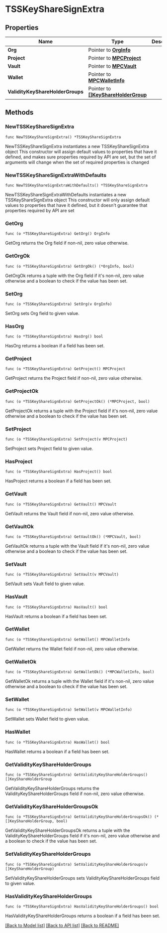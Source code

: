 # TSSKeyShareSignExtra

## Properties

Name | Type | Description | Notes
------------ | ------------- | ------------- | -------------
**Org** | Pointer to [**OrgInfo**](OrgInfo.md) |  | [optional] 
**Project** | Pointer to [**MPCProject**](MPCProject.md) |  | [optional] 
**Vault** | Pointer to [**MPCVault**](MPCVault.md) |  | [optional] 
**Wallet** | Pointer to [**MPCWalletInfo**](MPCWalletInfo.md) |  | [optional] 
**ValidityKeyShareHolderGroups** | Pointer to [**[]KeyShareHolderGroup**](KeyShareHolderGroup.md) |  | [optional] 

## Methods

### NewTSSKeyShareSignExtra

`func NewTSSKeyShareSignExtra() *TSSKeyShareSignExtra`

NewTSSKeyShareSignExtra instantiates a new TSSKeyShareSignExtra object
This constructor will assign default values to properties that have it defined,
and makes sure properties required by API are set, but the set of arguments
will change when the set of required properties is changed

### NewTSSKeyShareSignExtraWithDefaults

`func NewTSSKeyShareSignExtraWithDefaults() *TSSKeyShareSignExtra`

NewTSSKeyShareSignExtraWithDefaults instantiates a new TSSKeyShareSignExtra object
This constructor will only assign default values to properties that have it defined,
but it doesn't guarantee that properties required by API are set

### GetOrg

`func (o *TSSKeyShareSignExtra) GetOrg() OrgInfo`

GetOrg returns the Org field if non-nil, zero value otherwise.

### GetOrgOk

`func (o *TSSKeyShareSignExtra) GetOrgOk() (*OrgInfo, bool)`

GetOrgOk returns a tuple with the Org field if it's non-nil, zero value otherwise
and a boolean to check if the value has been set.

### SetOrg

`func (o *TSSKeyShareSignExtra) SetOrg(v OrgInfo)`

SetOrg sets Org field to given value.

### HasOrg

`func (o *TSSKeyShareSignExtra) HasOrg() bool`

HasOrg returns a boolean if a field has been set.

### GetProject

`func (o *TSSKeyShareSignExtra) GetProject() MPCProject`

GetProject returns the Project field if non-nil, zero value otherwise.

### GetProjectOk

`func (o *TSSKeyShareSignExtra) GetProjectOk() (*MPCProject, bool)`

GetProjectOk returns a tuple with the Project field if it's non-nil, zero value otherwise
and a boolean to check if the value has been set.

### SetProject

`func (o *TSSKeyShareSignExtra) SetProject(v MPCProject)`

SetProject sets Project field to given value.

### HasProject

`func (o *TSSKeyShareSignExtra) HasProject() bool`

HasProject returns a boolean if a field has been set.

### GetVault

`func (o *TSSKeyShareSignExtra) GetVault() MPCVault`

GetVault returns the Vault field if non-nil, zero value otherwise.

### GetVaultOk

`func (o *TSSKeyShareSignExtra) GetVaultOk() (*MPCVault, bool)`

GetVaultOk returns a tuple with the Vault field if it's non-nil, zero value otherwise
and a boolean to check if the value has been set.

### SetVault

`func (o *TSSKeyShareSignExtra) SetVault(v MPCVault)`

SetVault sets Vault field to given value.

### HasVault

`func (o *TSSKeyShareSignExtra) HasVault() bool`

HasVault returns a boolean if a field has been set.

### GetWallet

`func (o *TSSKeyShareSignExtra) GetWallet() MPCWalletInfo`

GetWallet returns the Wallet field if non-nil, zero value otherwise.

### GetWalletOk

`func (o *TSSKeyShareSignExtra) GetWalletOk() (*MPCWalletInfo, bool)`

GetWalletOk returns a tuple with the Wallet field if it's non-nil, zero value otherwise
and a boolean to check if the value has been set.

### SetWallet

`func (o *TSSKeyShareSignExtra) SetWallet(v MPCWalletInfo)`

SetWallet sets Wallet field to given value.

### HasWallet

`func (o *TSSKeyShareSignExtra) HasWallet() bool`

HasWallet returns a boolean if a field has been set.

### GetValidityKeyShareHolderGroups

`func (o *TSSKeyShareSignExtra) GetValidityKeyShareHolderGroups() []KeyShareHolderGroup`

GetValidityKeyShareHolderGroups returns the ValidityKeyShareHolderGroups field if non-nil, zero value otherwise.

### GetValidityKeyShareHolderGroupsOk

`func (o *TSSKeyShareSignExtra) GetValidityKeyShareHolderGroupsOk() (*[]KeyShareHolderGroup, bool)`

GetValidityKeyShareHolderGroupsOk returns a tuple with the ValidityKeyShareHolderGroups field if it's non-nil, zero value otherwise
and a boolean to check if the value has been set.

### SetValidityKeyShareHolderGroups

`func (o *TSSKeyShareSignExtra) SetValidityKeyShareHolderGroups(v []KeyShareHolderGroup)`

SetValidityKeyShareHolderGroups sets ValidityKeyShareHolderGroups field to given value.

### HasValidityKeyShareHolderGroups

`func (o *TSSKeyShareSignExtra) HasValidityKeyShareHolderGroups() bool`

HasValidityKeyShareHolderGroups returns a boolean if a field has been set.


[[Back to Model list]](../README.md#documentation-for-models) [[Back to API list]](../README.md#documentation-for-api-endpoints) [[Back to README]](../README.md)


